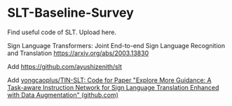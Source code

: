 # SLT-Baseline-Survey
Find useful code of SLT.
Upload here.

Sign Language Transformers: Joint End-to-end Sign Language Recognition and Translation
https://arxiv.org/abs/2003.13830

Add https://github.com/ayushizenith/slt

Add [yongcaoplus/TIN-SLT: Code for Paper "Explore More Guidance: A Task-aware Instruction Network for Sign Language Translation Enhanced with Data Augmentation" (github.com)](https://github.com/yongcaoplus/TIN-SLT)
